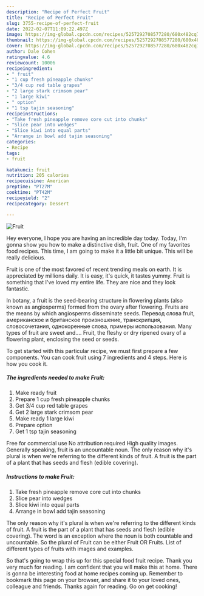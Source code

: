 ```yaml
---
description: "Recipe of Perfect Fruit"
title: "Recipe of Perfect Fruit"
slug: 3755-recipe-of-perfect-fruit
date: 2022-02-07T11:09:22.497Z
image: https://img-global.cpcdn.com/recipes/5257292708577280/680x482cq70/fruit-recipe-main-photo.jpg
thumbnail: https://img-global.cpcdn.com/recipes/5257292708577280/680x482cq70/fruit-recipe-main-photo.jpg
cover: https://img-global.cpcdn.com/recipes/5257292708577280/680x482cq70/fruit-recipe-main-photo.jpg
author: Dale Cohen
ratingvalue: 4.6
reviewcount: 10006
recipeingredient:
- " fruit"
- "1 cup fresh pineapple chunks"
- "3/4 cup red table grapes"
- "2 large stark crimsom pear"
- "1 large kiwi"
- " option"
- "1 tsp tajin seasoning"
recipeinstructions:
- "Take fresh pineapple remove core cut into chunks"
- "Slice pear into wedges"
- "Slice kiwi into equal parts"
- "Arrange in bowl add tajin seasoning"
categories:
- Recipe
tags:
- fruit

katakunci: fruit 
nutrition: 205 calories
recipecuisine: American
preptime: "PT27M"
cooktime: "PT42M"
recipeyield: "2"
recipecategory: Dessert

---
```



![Fruit](https://img-global.cpcdn.com/recipes/5257292708577280/680x482cq70/fruit-recipe-main-photo.jpg)

Hey everyone, I hope you are having an incredible day today. Today, I'm gonna show you how to make a distinctive dish, fruit. One of my favorites food recipes. This time, I am going to make it a little bit unique. This will be really delicious.

Fruit is one of the most favored of recent trending meals on earth. It is appreciated by millions daily. It is easy, it's quick, it tastes yummy. Fruit is something that I've loved my entire life. They are nice and they look fantastic.

In botany, a fruit is the seed-bearing structure in flowering plants (also known as angiosperms) formed from the ovary after flowering. Fruits are the means by which angiosperms disseminate seeds. Перевод слова fruit, американское и британское произношение, транскрипция, словосочетания, однокоренные слова, примеры использования. Many types of fruit are sweet and…. Fruit, the fleshy or dry ripened ovary of a flowering plant, enclosing the seed or seeds.


To get started with this particular recipe, we must first prepare a few components. You can cook fruit using 7 ingredients and 4 steps. Here is how you cook it.

<!--inarticleads1-->

##### The ingredients needed to make Fruit:

1. Make ready  fruit
1. Prepare 1 cup fresh pineapple chunks
1. Get 3/4 cup red table grapes
1. Get 2 large stark crimsom pear
1. Make ready 1 large kiwi
1. Prepare  option
1. Get 1 tsp tajin seasoning


Free for commercial use No attribution required High quality images. Generally speaking, fruit is an uncountable noun. The only reason why it&#39;s plural is when we&#39;re referring to the different kinds of fruit. A fruit is the part of a plant that has seeds and flesh (edible covering). 

<!--inarticleads2-->

##### Instructions to make Fruit:

1. Take fresh pineapple remove core cut into chunks
1. Slice pear into wedges
1. Slice kiwi into equal parts
1. Arrange in bowl add tajin seasoning


The only reason why it&#39;s plural is when we&#39;re referring to the different kinds of fruit. A fruit is the part of a plant that has seeds and flesh (edible covering). The word is an exception where the noun is both countable and uncountable. So the plural of Fruit can be either Fruit OR Fruits. List of different types of fruits with images and examples. 

So that's going to wrap this up for this special food fruit recipe. Thank you very much for reading. I am confident that you will make this at home. There is gonna be interesting food at home recipes coming up. Remember to bookmark this page on your browser, and share it to your loved ones, colleague and friends. Thanks again for reading. Go on get cooking!
